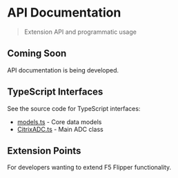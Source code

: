 # API Documentation

> Extension API and programmatic usage

## Coming Soon

API documentation is being developed.

## TypeScript Interfaces

See the source code for TypeScript interfaces:

- [models.ts](https://github.com/f5devcentral/vscode-f5-flipper/blob/main/src/models.ts) - Core data models
- [CitrixADC.ts](https://github.com/f5devcentral/vscode-f5-flipper/blob/main/src/CitrixADC.ts) - Main ADC class

## Extension Points

For developers wanting to extend F5 Flipper functionality.
